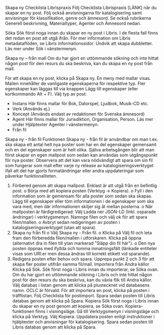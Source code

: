 Skapa ny
Checklista Librispraxis
Följ Checklista Librispraxis [LÄNK] när du skapar en ny post. Följ också anvisningarna för katalogisering samt anvisningar för klassifikation, genre och ämnesord.
Se också rubrikerna Generell beskrivning, Materialtyper, Agenter och Ämnesord nedan.

Söka
Sök först noga innan du skapar en ny post i Libris. I de flesta fall finns det redan en post att utgå ifrån. För mer information om Libris metadataflöden, se Libris informationssidor.
Undvik att skapa dubbletter. Läs mer under Sök i vänstermenyn.

Skapa ny – från mall
Om du har gjort en uttömmande sökning och inte hittat någon post för den resurs du ska beskriva, kan du skapa en ny post från mall.

För att skapa en ny post, klicka på Skapa ny. En meny med mallar visas. Mallen innehåller de vanligaste egenskaperna för respektive typ. Fler egenskaper kan läggas till via knappen Lägg till egenskaper (eller kortkommando Alt + F).
Välj typ av post:
-	Instans
Här finns mallar för Bok, Datorspel, Ljudbok, Musik-CD etc.
-	Verk
(Används ej.)
-	Koncept
(Används endast av redaktionen för Svenska ämnesord)
-	Agent
Här finns mallar för Jurisdiktion, Organisation, Person. Läs mer under Hjälptexter Agenter i vänstermenyn.
-	Från fil

Skapa ny - från fil
Funktionen Skapa ny - från fil är användbar om man t.ex. ska skapa ett antal helt nya poster som har en del egenskaper gemensamt och en del egenskaper som är helt olika. Själva arbetsgången blir att man först skapar en egen mallpost som sedan kan användas som utgångspunkt för nya poster. Observera att det kan vara nödvändigt att spara om sin fil som fungerar som mall efter varje ny release av katalogiseringsverktyget ifall att det har gjorts formatändringar eller andra uppdateringar som påverkar funktionaliteten.
1.	Förbered genom att skapa mallpost. Enklast är att utgå från en befintlig post.
o	Börja med att kopiera posten (Verktyg -> Kopiera). 
o	Fyll i den information som är gemensam för alla poster som sedan ska skapas. Lägg till egenskaper eller töm informationen i de egenskaper som ska vara med, men där informationen skiljer sig åt mellan posterna.
o	När mallposten är färdigredigerad: Välj Ladda ner JSON-LD (Inkl. osparade ändringar) i verktygsmenyn. Namnge filen och välj ok för att spara filen/mallen.
o	Avbryt sedan redigeringen av posten i katalogiseringsverktyget (utan att spara).
2.	Skapa ny från fil
o	Välj Skapa ny - Från fil. 
o	Klicka på Välj fil och leta fram den förberedda filen/mallen i utforskaren. Klicka på öppna (alternativt dra in filen till ytan markerad "Släpp din fil här").
o	Den nya posten öppnas med ifyllda och tomma inmatningsfält (länkade entiteter visas som URI:er men dessa ändras till korrekt etikett vid sparande).
3.	Redigera posten efter behov och spara.
Upprepa punkt 2 och 3 för att skapa fler poster utifrån samma fil/mall.
Importera från Andra källor
Klicka på Sök. Sök först noga i Libris innan du importerar, se Söka ovan. Om du har gjort en uttömmande sökning i Libris och inte hittat någon post för den resurs du ska beskriva, kan du växla flik till Andra källor. Välj databas i listan genom att klicka på plustecknet vid databasens namn. OCLC är förvald.
För att importera en post, klicka på posten i träfflistan. Följ Checklista för postimport. Spara sedan posten till Libris databas genom att klicka på Spara.
Kopiera
Sök först noga i Libris innan du skapar en ny post genom att kopiera, se Söka ovan. Kopiera-funktionen finns i visningsläge. Gå till Verktygsmenyn i visningsläge och klicka på Verktyg. Välj Kopiera. Uppdatera posten enligt instruktioner i hjälptexter och anvisningar för katalogisering. Spara sedan posten till Libris databas genom att klicka på Spara.
